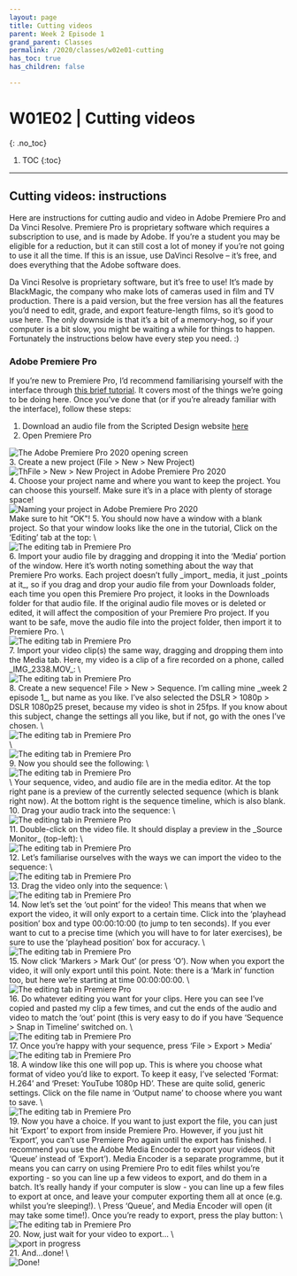 ```yaml
---
layout: page
title: Cutting videos
parent: Week 2 Episode 1
grand_parent: Classes
permalink: /2020/classes/w02e01-cutting
has_toc: true
has_children: false

---
```

# W01E02 | Cutting videos
{: .no_toc}

1. TOC
{:toc}


---

## Cutting videos: instructions

Here are instructions for cutting audio and video in Adobe Premiere Pro and Da Vinci Resolve. Premiere Pro is proprietary software which requires a subscription to use, and is made by Adobe. If you’re a student you may be eligible for a reduction, but it can still cost a lot of money if you’re not going to use it all the time. If this is an issue, use DaVinci Resolve – it’s free, and does everything that the Adobe software does.

Da Vinci Resolve is proprietary software, but it’s free to use! It’s made by BlackMagic, the company who make lots of cameras used in film and TV production. There is a paid version, but the free version has all the features you’d need to edit, grade, and export feature-length films, so it’s good to use here. The only downside is that it’s a bit of a memory-hog, so if your computer is a bit slow, you might be waiting a while for things to happen. Fortunately the instructions below have every step you need. :)


### Adobe Premiere Pro

If you’re new to Premiere Pro, I’d recommend familiarising yourself with the interface through [this brief tutorial](https://helpx.adobe.com/nl/premiere-pro/how-to/easy-video.html). It covers most of the things we’re going to be doing here. Once you’ve done that (or if you’re already familiar with the interface), follow these steps:



1. Download an audio file from the Scripted Design website [here](/2020/classes/w02e01#download-random-audio-file)
2. Open Premiere Pro  
<div class="img-wrapper"><img src="/assets/s1w2e1/pp1.png" alt="The Adobe Premiere Pro 2020 opening screen"></div>
3. Create a new project (File > New > New Project)
<div class="img-wrapper"><img src="/assets/s1w2e1/pp2.png" alt="ThFile > New > New Project in Adobe Premiere Pro 2020"></div>
4. Choose your project name and where you want to keep the project. You can choose this yourself. Make sure it’s in a place with plenty of storage space!
<div class="img-wrapper"><img src="/assets/s1w2e1/pp3.png" alt="Naming your project in Adobe Premiere Pro 2020"></div>  
Make sure to hit “OK"!
5. You should now have a window with a blank project. So that your window looks like the one in the tutorial, Click on the ‘Editing’ tab at the top: \
<div class="img-wrapper"><img src="/assets/s1w2e1/pp4.png" alt="The editing tab in Premiere Pro"></div>
6. Import your audio file by dragging and dropping it into the ‘Media’ portion of the window. Here it’s worth noting something about the way that Premiere Pro works. Each project doesn’t fully _import_ media, it just _points at it_, so if you drag and drop your audio file from your Downloads folder, each time you open this Premiere Pro project, it looks in the Downloads folder for that audio file. If the original audio file moves or is deleted or edited, it will affect the composition of your Premiere Pro project. If you want to be safe, move the audio file into the project folder, then import it to Premiere Pro. \
<div class="img-wrapper"><img src="/assets/s1w2e1/pp5.png" alt="The editing tab in Premiere Pro"></div>
7. Import your video clip(s) the same way, dragging and dropping them into the Media tab. Here, my video is a clip of a fire recorded on a phone, called _IMG_2338.MOV_: \
<div class="img-wrapper"><img src="/assets/s1w2e1/pp6.png" alt="The editing tab in Premiere Pro"></div>
8. Create a new sequence! File > New > Sequence. I’m calling mine _week 2 episode 1_, but name as you like. I’ve also selected the DSLR > 1080p > DSLR 1080p25 preset, because my video is shot in 25fps. If you know about this subject, change the settings all you like, but if not, go with the ones I’ve chosen. \
<div class="img-wrapper"><img src="/assets/s1w2e1/pp7.png" alt="The editing tab in Premiere Pro"></div> \
<div class="img-wrapper"><img src="/assets/s1w2e1/pp8.png" alt="The editing tab in Premiere Pro"></div>
9. Now you should see the following: \
<div class="img-wrapper"><img src="/assets/s1w2e1/pp9.png" alt="The editing tab in Premiere Pro"></div> \
Your sequence, video, and audio file are in the media editor. At the top right pane is a preview of the currently selected sequence (which is blank right now). At the bottom right is the sequence timeline, which is also blank.
10. Drag your audio track into the sequence: \
<div class="img-wrapper"><img src="/assets/s1w2e1/pp10.png" alt="The editing tab in Premiere Pro"></div>
11. Double-click on the video file. It should display a preview in the _Source Monitor_ (top-left): \
<div class="img-wrapper"><img src="/assets/s1w2e1/pp11.png" alt="The editing tab in Premiere Pro"></div>
12. Let’s familiarise ourselves with the ways we can import the video to the sequence: \
<div class="img-wrapper"><img src="/assets/s1w2e1/pp12.png" alt="The editing tab in Premiere Pro"></div>
13. Drag the video only into the sequence: \
<div class="img-wrapper"><img src="/assets/s1w2e1/pp13.png" alt="The editing tab in Premiere Pro"></div>
14. Now let’s set the ‘out point’ for the video! This means that when we export the video, it will only export to a certain time. Click into the ‘playhead position’ box and type 00:00:10:00 (to jump to ten seconds). If you ever want to cut to a precise time (which you will have to for later exercises), be sure to use the ‘playhead position’ box for accuracy. \
<div class="img-wrapper"><img src="/assets/s1w2e1/pp14.png" alt="The editing tab in Premiere Pro"></div>
15. Now click ‘Markers > Mark Out’ (or press ‘O’). Now when you export the video, it will only export until this point. Note: there is a ‘Mark in’ function too, but here we’re starting at time 00:00:00:00. \
<div class="img-wrapper"><img src="/assets/s1w2e1/pp15.png" alt="The editing tab in Premiere Pro"></div>
16. Do whatever editing you want for your clips. Here you can see I’ve copied and pasted my clip a few times, and cut the ends of the audio and video to match the ‘out’ point (this is very easy to do if you have ‘Sequence > Snap in Timeline’ switched on. \
<div class="img-wrapper"><img src="/assets/s1w2e1/pp16.png" alt="The editing tab in Premiere Pro"></div>
17. Once you’re happy with your sequence, press ‘File > Export > Media’  
<div class="img-wrapper"><img src="/assets/s1w2e1/pp17.png" alt="The editing tab in Premiere Pro"></div>
18. A window like this one will pop up. This is where you choose what format of video you’d like to export. To keep it easy, I’ve selected ‘Format: H.264’ and ‘Preset: YouTube 1080p HD’. These are quite solid, generic settings. Click on the file name in ‘Output name’ to choose where you want to save. \
<div class="img-wrapper"><img src="/assets/s1w2e1/pp18.png" alt="The editing tab in Premiere Pro"></div>
19. Now you have a choice. If you want to just export the file, you can just hit ‘Export’ to export from inside Premiere Pro. However, if you just hit ‘Export’, you can’t use Premiere Pro again until the export has finished. I recommend you use the Adobe Media Encoder to export your videos (hit ‘Queue’ instead of ‘Export’). Media Encoder is a separate programme, but it means you can carry on using Premiere Pro to edit files whilst you’re exporting - so you can line up a few videos to export, and do them in a batch. It’s really handy if your computer is slow - you can line up a few files to export at once, and leave your computer exporting them all at once (e.g. whilst you’re sleeping!). \
Press ‘Queue’, and Media Encoder will open (it may take some time!). Once you’re ready to export, press the play button: \
<div class="img-wrapper"><img src="/assets/s1w2e1/pp19.png" alt="The editing tab in Premiere Pro"></div>
20. Now, just wait for your video to export... \
<div class="img-wrapper"><img src="/assets/s1w2e1/pp20.png" alt="xport in progress"></div>
21. And…done! \
<div class="img-wrapper"><img src="/assets/s1w2e1/pp21.png" alt="Done!"></div>
